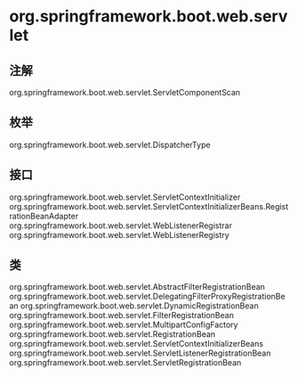 # org.springframework.boot.web.servlet

## 注解

org.springframework.boot.web.servlet.ServletComponentScan

## 枚举

org.springframework.boot.web.servlet.DispatcherType

## 接口

org.springframework.boot.web.servlet.ServletContextInitializer
org.springframework.boot.web.servlet.ServletContextInitializerBeans.RegistrationBeanAdapter<T>
org.springframework.boot.web.servlet.WebListenerRegistrar
org.springframework.boot.web.servlet.WebListenerRegistry

## 类

org.springframework.boot.web.servlet.AbstractFilterRegistrationBean<T extends Filter>
org.springframework.boot.web.servlet.DelegatingFilterProxyRegistrationBean
org.springframework.boot.web.servlet.DynamicRegistrationBean<D extends Registration.Dynamic>
org.springframework.boot.web.servlet.FilterRegistrationBean<T extends Filter>
org.springframework.boot.web.servlet.MultipartConfigFactory
org.springframework.boot.web.servlet.RegistrationBean
org.springframework.boot.web.servlet.ServletContextInitializerBeans
org.springframework.boot.web.servlet.ServletListenerRegistrationBean<T extends EventListener>
org.springframework.boot.web.servlet.ServletRegistrationBean<T extends Servlet>




